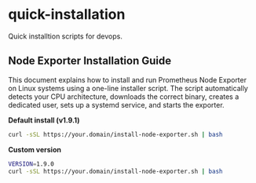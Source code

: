 # quick-installation
Quick installtion scripts for devops.

## Node Exporter Installation Guide

This document explains how to install and run Prometheus Node Exporter on Linux systems using a one-line installer script. The script automatically detects your CPU architecture, downloads the correct binary, creates a dedicated user, sets up a systemd service, and starts the exporter.

**Default install (v1.9.1)**

```bash
curl -sSL https://your.domain/install-node-exporter.sh | bash
```

**Custom version**

```bash
VERSION=1.9.0
curl -sSL https://your.domain/install-node-exporter.sh | bash
```
